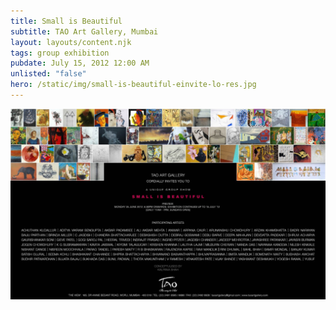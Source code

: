 ```yaml
---
title: Small is Beautiful
subtitle: TAO Art Gallery, Mumbai
layout: layouts/content.njk
tags: group exhibition
pubdate: July 15, 2012 12:00 AM
unlisted: "false"
hero: /static/img/small-is-beautiful-einvite-lo-res.jpg
---
```

![Small is Beautiful, Invite, 2012](/static/img/small-is-beautiful-einvite-lo-res.jpg)
